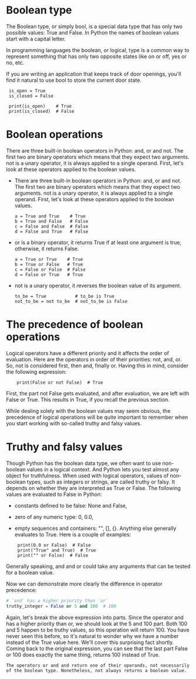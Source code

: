 # Boolean type
The Boolean type, or simply bool, is a special data type that has only two possible values: True and False. In Python the names of boolean values start with a capital letter.

In programming languages the boolean, or logical, type is a common way to represent something that has only two opposite states like on or off, yes or no, etc.

If you are writing an application that keeps track of door openings, you'll find it natural to use bool to store the current door state.
     
     is_open = True
     is_closed = False

     print(is_open)    # True
     print(is_closed)  # False
# Boolean operations
There are three built-in boolean operators in Python: and, or and not. The first two are binary operators which means that they expect two arguments. not is a unary operator, it is always applied to a single operand. First, let's look at these operators applied to the boolean values.
 - There are three built-in boolean operators in Python: and, or and not. The first two are binary operators which means that they expect two arguments. not is a unary operator, it is always applied to a single operand. First, let's look at these operators applied to the boolean values.
       
       a = True and True    # True
       b = True and False   # False
       c = False and False  # False
       d = False and True   # False
 - or is a binary operator, it returns True if at least one argument is true, otherwise, it returns False.
         
       a = True or True    # True
       b = True or False   # True
       c = False or False  # False
       d = False or True   # True
 - not is a unary operator, it reverses the boolean value of its argument.
              
       to_be = True           # to_be is True
       not_to_be = not to_be  # not_to_be is False
# The precedence of boolean operations
Logical operators have a different priority and it affects the order of evaluation. Here are the operators in order of their priorities: not, and, or. So, not is considered first, then and, finally or. Having this in mind, consider the following expression:
        
        print(False or not False)  # True
        
 First, the part not False gets evaluated, and after evaluation, we are left with False or True. This results in True, if you recall the previous section.

While dealing solely with the boolean values may seem obvious, the precedence of logical operations will be quite important to remember when you start working with so-called truthy and falsy values.
# Truthy and falsy values
Though Python has the boolean data type, we often want to use non-boolean values in a logical context. And Python lets you test almost any object for truthfulness. When used with logical operators, values of non-boolean types, such as integers or strings, are called truthy or falsy. It depends on whether they are interpreted as True or False.
The following values are evaluated to False in Python:

 - constants defined to be false: None and False,
 - zero of any numeric type: 0, 0.0,
 - empty sequences and containers: "", [], {}.
Anything else generally evaluates to True. Here is a couple of examples:
        
        print(0.0 or False)  # False
        print("True" and True)  # True
        print("" or False)  # False
Generally speaking, and and or could take any arguments that can be tested for a boolean value.

Now we can demonstrate more clearly the difference in operator precedence:
```python
# `and` has a higher priority than `or`
truthy_integer = False or 5 and 100  # 100
```   
Again, let's break the above expression into parts. Since the operator and has a higher priority than or, we should look at the 5 and 100 part. Both 100 and 5 happen to be truthy values, so this operation will return 100. You have never seen this before, so it's natural to wonder why we have a number instead of the True value here. We'll cover this surprising fact shortly. Coming back to the original expression, you can see that the last part False or 100 does exactly the same thing, returns 100 instead of True.
```
The operators or and and return one of their operands, not necessarily of the boolean type. Nonetheless, not always returns a boolean value.
```
